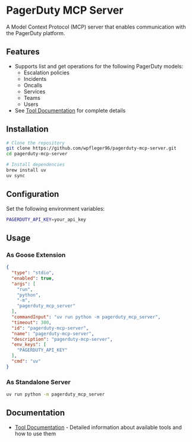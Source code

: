 # PagerDuty MCP Server
A Model Context Protocol (MCP) server that enables communication with the PagerDuty platform.

## Features
- Supports list and get operations for the following PagerDuty models:
  - Escalation policies
  - Incidents
  - Oncalls
  - Services
  - Teams
  - Users
- See [Tool Documentation](docs/tools.md) for complete details

## Installation
```sh
# Clone the repository
git clone https://github.com/wpfleger96/pagerduty-mcp-server.git
cd pagerduty-mcp-server

# Install dependencies
brew install uv
uv sync
```

## Configuration
Set the following environment variables:
```sh
PAGERDUTY_API_KEY=your_api_key
```

## Usage
### As Goose Extension
```json
{
  "type": "stdio",
  "enabled": true,
  "args": [
    "run",
    "python",
    "-m",
    "pagerduty_mcp_server"
  ],
  "commandInput": "uv run python -m pagerduty_mcp_server",
  "timeout": 300,
  "id": "pagerduty-mcp-server",
  "name": "pagerduty-mcp-server",
  "description": "pagerduty-mcp-server",
  "env_keys": [
    "PAGERDUTY_API_KEY"
  ],
  "cmd": "uv"
}
```

### As Standalone Server
```sh
uv run python -m pagerduty_mcp_server
```

## Documentation
- [Tool Documentation](docs/tools.md) - Detailed information about available tools and how to use them